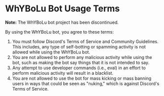 <!DOCTYPE html>
<html lang="en">
<head>
    <meta charset="UTF-8">
</head>
<body>
    <h1>WhYBoLu Bot Usage Terms</h1>
    <p><strong>Note:</strong> The WhYBoLu bot project has been discontinued.</p>
    <p>By using the WhYBoLu bot, you agree to these terms:</p>
    <ol>
        <li>You must follow Discord's Terms of Service and Community Guidelines. This includes, any type of self-botting or spamming activity is not allowed while using the WhYBoLu bot.</li>
        <li>You are not allowed to perform any malicious activity while using the bot, such as making the bot say things that it is not intended to say.</li>
        <li>Any attempt to use developer commands (i.e., eval) in an effort to perform malicious activity will result in a blacklist.</li>
        <li>You are not allowed to use the bot for mass kicking or mass banning users in ways that could be seen as "nuking," which is against Discord's Terms of Service.</li>
    </ol>
</body>
</html>
